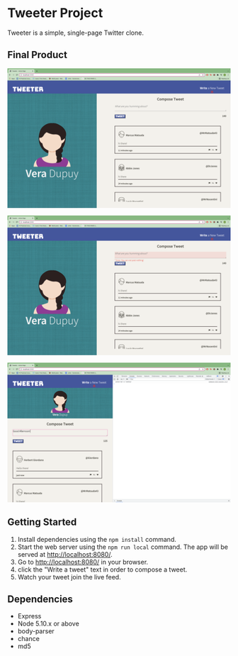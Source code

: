 # Tweeter Project

Tweeter is a simple, single-page Twitter clone.

## Final Product

!["A picture showing the entire page desktop view"](https://github.com/joevalook/tweet/blob/master/docs/Screen%20Shot%202022-02-03%20at%2010.48.28%20PM.png?raw=true)

!["A picture of the error message"](https://github.com/joevalook/tweet/blob/master/docs/Screen%20Shot%202022-02-03%20at%2010.48.36%20PM.png?raw=true)

!["A picture of the mobile/tablet page"](https://github.com/joevalook/tweet/blob/master/docs/Screen%20Shot%202022-02-03%20at%2010.49.35%20PM.png?raw=true)

## Getting Started

1. Install dependencies using the `npm install` command.
2. Start the web server using the `npm run local` command. The app will be served at <http://localhost:8080/>.
3. Go to <http://localhost:8080/> in your browser.
4. click the "Write a tweet" text in order to compose a tweet.
5. Watch your tweet join the live feed.

## Dependencies

- Express
- Node 5.10.x or above
- body-parser
- chance
- md5

